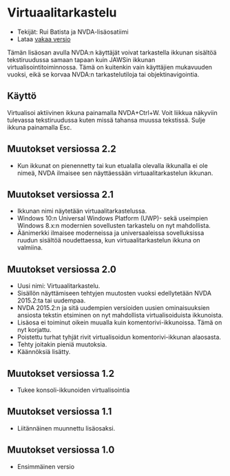 # Virtuaalitarkastelu #

* Tekijät: Rui Batista ja NVDA-lisäosatiimi
* Lataa [vakaa versio][1]

Tämän lisäosan avulla NVDA:n käyttäjät voivat tarkastella ikkunan sisältöä
tekstiruudussa samaan tapaan kuin JAWSin ikkunan virtualisointitoiminnossa.
Tämä on kuitenkin vain käyttäjien mukavuuden vuoksi, eikä se korvaa NVDA:n
tarkastelutiloja tai objektinavigointia.

## Käyttö ##

Virtualisoi aktiivinen ikkuna painamalla NVDA+Ctrl+W. Voit liikkua näkyviin
tulevassa tekstiruudussa kuten missä tahansa muussa tekstissä.  Sulje ikkuna
painamalla Esc.

## Muutokset versiossa 2.2

* Kun ikkunat on pienennetty tai kun etualalla olevalla ikkunalla ei ole
  nimeä, NVDA ilmaisee sen näyttäessään virtuaalitarkastelun ikkunan.

## Muutokset versiossa 2.1

* Ikkunan nimi näytetään virtuaalitarkastelussa.
* Windows 10:n Universal Windows Platform (UWP)- sekä useimpien Windows
  8.x:n modernien sovellusten tarkastelu on nyt mahdollista.
* Äänimerkki ilmaisee moderneissa ja universaaleissa sovelluksissa ruudun
  sisältöä noudettaessa, kun virtuaalitarkastelun ikkuna on valmiina.

## Muutokset versiossa 2.0

* Uusi nimi: Virtuaalitarkastelu.
* Sisällön näyttämiseen tehtyjen muutosten vuoksi edellytetään NVDA
  2015.2:ta tai uudempaa.
* NVDA 2015.2:n ja sitä uudempien versioiden uusien ominaisuuksien ansiosta
  tekstin etsiminen on nyt mahdollista virtualisoiduista ikkunoista.
* Lisäosa ei toiminut oikein muualla kuin komentorivi-ikkunoissa. Tämä on
  nyt korjattu.
* Poistettu turhat tyhjät rivit virtualisoidun komentorivi-ikkunan
  alaosasta.
* Tehty joitakin pieniä muutoksia.
* Käännöksiä lisätty.

## Muutokset versiossa 1.2

* Tukee konsoli-ikkunoiden virtualisointia

## Muutokset versiossa 1.1

* Liitännäinen muunnettu lisäosaksi.

## Muutokset versiossa 1.0

* Ensimmäinen versio

[1]: https://github.com/ruifontes/virtualReview/releases/download/2024.03.24/virtualRevision-2024.03.24.nvda-addon

